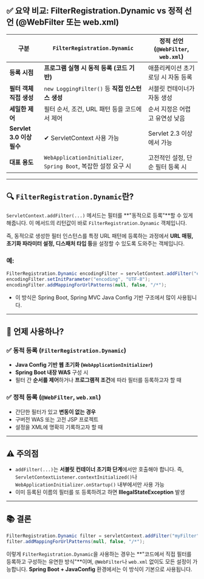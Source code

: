 ## ✅ 요약 비교: FilterRegistration.Dynamic vs 정적 선언 (@WebFilter 또는 web.xml)

| 구분                    | `FilterRegistration.Dynamic`                            | 정적 선언 (`@WebFilter`, `web.xml`) |
| --------------------- | ------------------------------------------------------- | ------------------------------- |
| **등록 시점**             | **프로그램 실행 시 동적 등록 (코드 기반)**                             | 애플리케이션 초기 로딩 시 자동 등록            |
| **필터 객체 직접 생성**       | `new LoggingFilter()` 등 **직접 인스턴스 생성**                  | 서블릿 컨테이너가 자동 생성                 |
| **세밀한 제어**            | 필터 순서, 조건, URL 패턴 등을 코드에서 제어                            | 순서 지정은 어렵고 유연성 낮음               |
| **Servlet 3.0 이상 필수** | ✔ ServletContext 사용 가능                                  | Servlet 2.3 이상에서 가능             |
| **대표 용도**             | `WebApplicationInitializer`, `Spring Boot`, 복잡한 설정 요구 시 | 고전적인 설정, 단순 필터 등록 시             |

---

## 🔍 `FilterRegistration.Dynamic`란?

`ServletContext.addFilter(...)` 메서드는 필터를 \*\*"동적으로 등록"\*\*할 수 있게 해줍니다. 이 메서드의 리턴값이 바로 `FilterRegistration.Dynamic` 객체입니다.

즉, 동적으로 생성한 필터 인스턴스를 특정 URL 패턴에 등록하는 과정에서 **URL 매핑, 초기화 파라미터 설정, 디스패처 타입 등**을 설정할 수 있도록 도와주는 객체입니다.

### 예:

```java
FilterRegistration.Dynamic encodingFilter = servletContext.addFilter("encodingFilter", new CharacterEncodingFilter());
encodingFilter.setInitParameter("encoding", "UTF-8");
encodingFilter.addMappingForUrlPatterns(null, false, "/*");
```

* 이 방식은 Spring Boot, Spring MVC Java Config 기반 구조에서 많이 사용됩니다.

---

## 🎯 언제 사용하나?

### ✅ 동적 등록 (`FilterRegistration.Dynamic`)

* **Java Config 기반 웹 초기화 (`WebApplicationInitializer`)**
* **Spring Boot 내장 WAS** 구성 시
* 필터 간 **순서를 제어**하거나 **프로그램적 조건**에 따라 필터를 등록하고자 할 때

### ✅ 정적 등록 (`@WebFilter`, `web.xml`)

* 간단한 필터가 있고 **변동이 없는 경우**
* 구버전 WAS 또는 고전 JSP 프로젝트
* 설정을 XML에 명확히 기록하고자 할 때

---

## ⚠️ 주의점

* `addFilter(...)`는 **서블릿 컨테이너 초기화 단계**에서만 호출해야 합니다. 즉, `ServletContextListener.contextInitialized()`나 `WebApplicationInitializer.onStartup()` 내부에서만 사용 가능
* 이미 등록된 이름의 필터를 또 등록하려고 하면 **IllegalStateException** 발생

---

## 📚 결론

```java
FilterRegistration.Dynamic filter = servletContext.addFilter("myFilter", new MyFilter());
filter.addMappingForUrlPatterns(null, false, "/*");
```

이렇게 `FilterRegistration.Dynamic`을 사용하는 경우는 \*\*"코드에서 직접 필터를 등록하고 구성하는 유연한 방식"\*\*이며, `@WebFilter`나 `web.xml` 없이도 모든 설정이 가능합니다.
**Spring Boot + JavaConfig** 환경에서는 이 방식이 기본으로 사용됩니다.

